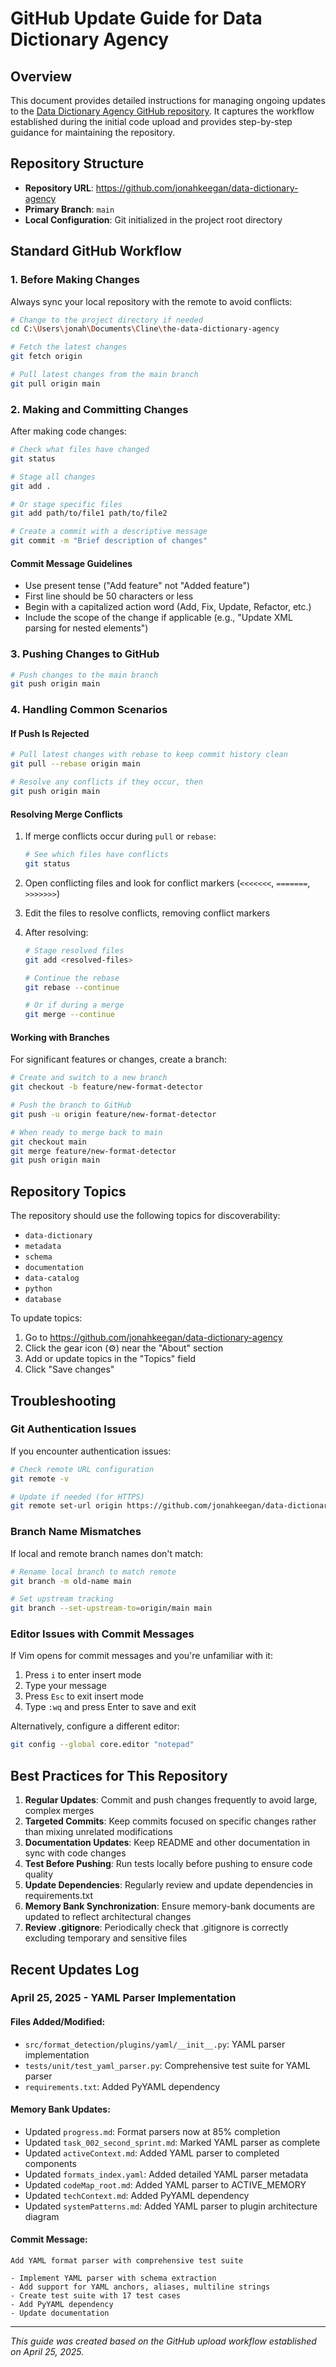 # GitHub Update Guide for Data Dictionary Agency

## Overview

This document provides detailed instructions for managing ongoing updates to the [Data Dictionary Agency GitHub repository](https://github.com/jonahkeegan/data-dictionary-agency). It captures the workflow established during the initial code upload and provides step-by-step guidance for maintaining the repository.

## Repository Structure

- **Repository URL**: https://github.com/jonahkeegan/data-dictionary-agency
- **Primary Branch**: `main`
- **Local Configuration**: Git initialized in the project root directory

## Standard GitHub Workflow

### 1. Before Making Changes

Always sync your local repository with the remote to avoid conflicts:

```bash
# Change to the project directory if needed
cd C:\Users\jonah\Documents\Cline\the-data-dictionary-agency

# Fetch the latest changes
git fetch origin

# Pull latest changes from the main branch
git pull origin main
```

### 2. Making and Committing Changes

After making code changes:

```bash
# Check what files have changed
git status

# Stage all changes
git add .

# Or stage specific files
git add path/to/file1 path/to/file2

# Create a commit with a descriptive message
git commit -m "Brief description of changes"
```

#### Commit Message Guidelines

- Use present tense ("Add feature" not "Added feature")
- First line should be 50 characters or less
- Begin with a capitalized action word (Add, Fix, Update, Refactor, etc.)
- Include the scope of the change if applicable (e.g., "Update XML parsing for nested elements")

### 3. Pushing Changes to GitHub

```bash
# Push changes to the main branch
git push origin main
```

### 4. Handling Common Scenarios

#### If Push Is Rejected

```bash
# Pull latest changes with rebase to keep commit history clean
git pull --rebase origin main

# Resolve any conflicts if they occur, then
git push origin main
```

#### Resolving Merge Conflicts

1. If merge conflicts occur during `pull` or `rebase`:
   ```bash
   # See which files have conflicts
   git status
   ```

2. Open conflicting files and look for conflict markers (`<<<<<<<`, `=======`, `>>>>>>>`)

3. Edit the files to resolve conflicts, removing conflict markers

4. After resolving:
   ```bash
   # Stage resolved files
   git add <resolved-files>
   
   # Continue the rebase
   git rebase --continue
   
   # Or if during a merge
   git merge --continue
   ```

#### Working with Branches

For significant features or changes, create a branch:

```bash
# Create and switch to a new branch
git checkout -b feature/new-format-detector

# Push the branch to GitHub
git push -u origin feature/new-format-detector

# When ready to merge back to main
git checkout main
git merge feature/new-format-detector
git push origin main
```

## Repository Topics

The repository should use the following topics for discoverability:
- `data-dictionary`
- `metadata`
- `schema`
- `documentation`
- `data-catalog`
- `python`
- `database`

To update topics:
1. Go to https://github.com/jonahkeegan/data-dictionary-agency
2. Click the gear icon (⚙️) near the "About" section
3. Add or update topics in the "Topics" field
4. Click "Save changes"

## Troubleshooting

### Git Authentication Issues

If you encounter authentication issues:

```bash
# Check remote URL configuration
git remote -v

# Update if needed (for HTTPS)
git remote set-url origin https://github.com/jonahkeegan/data-dictionary-agency.git
```

### Branch Name Mismatches

If local and remote branch names don't match:

```bash
# Rename local branch to match remote
git branch -m old-name main

# Set upstream tracking
git branch --set-upstream-to=origin/main main
```

### Editor Issues with Commit Messages

If Vim opens for commit messages and you're unfamiliar with it:
1. Press `i` to enter insert mode
2. Type your message
3. Press `Esc` to exit insert mode
4. Type `:wq` and press Enter to save and exit

Alternatively, configure a different editor:
```bash
git config --global core.editor "notepad"
```

## Best Practices for This Repository

1. **Regular Updates**: Commit and push changes frequently to avoid large, complex merges
2. **Targeted Commits**: Keep commits focused on specific changes rather than mixing unrelated modifications
3. **Documentation Updates**: Keep README and other documentation in sync with code changes
4. **Test Before Pushing**: Run tests locally before pushing to ensure code quality
5. **Update Dependencies**: Regularly review and update dependencies in requirements.txt
6. **Memory Bank Synchronization**: Ensure memory-bank documents are updated to reflect architectural changes
7. **Review .gitignore**: Periodically check that .gitignore is correctly excluding temporary and sensitive files

## Recent Updates Log

### April 25, 2025 - YAML Parser Implementation

#### Files Added/Modified:
- `src/format_detection/plugins/yaml/__init__.py`: YAML parser implementation
- `tests/unit/test_yaml_parser.py`: Comprehensive test suite for YAML parser
- `requirements.txt`: Added PyYAML dependency

#### Memory Bank Updates:
- Updated `progress.md`: Format parsers now at 85% completion
- Updated `task_002_second_sprint.md`: Marked YAML parser as complete
- Updated `activeContext.md`: Added YAML parser to completed components
- Updated `formats_index.yaml`: Added detailed YAML parser metadata
- Updated `codeMap_root.md`: Added YAML parser to ACTIVE_MEMORY
- Updated `techContext.md`: Added PyYAML dependency
- Updated `systemPatterns.md`: Added YAML parser to plugin architecture diagram

#### Commit Message:
```
Add YAML format parser with comprehensive test suite

- Implement YAML parser with schema extraction
- Add support for YAML anchors, aliases, multiline strings
- Create test suite with 17 test cases
- Add PyYAML dependency
- Update documentation
```

---

*This guide was created based on the GitHub upload workflow established on April 25, 2025.*
